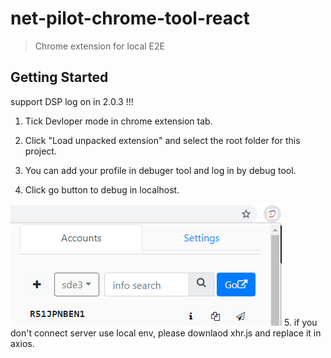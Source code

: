 # net-pilot-chrome-tool-react


> Chrome extension for local E2E


## Getting Started
 
support DSP log on in 2.0.3 !!!


1. Tick Devloper mode in chrome extension tab.


2. Click "Load unpacked extension" and select the root folder for this project.


3. You can add your profile in debuger tool and log in by debug tool.

4. Click go button to debug in localhost.

![Scheme](image.png)
5. if you don't connect server use local env, please downlaod xhr.js and replace it in axios.
